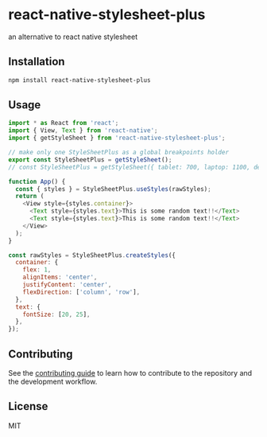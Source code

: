 # react-native-stylesheet-plus

an alternative to react native stylesheet

## Installation

```sh
npm install react-native-stylesheet-plus
```

## Usage

```js
import * as React from 'react';
import { View, Text } from 'react-native';
import { getStyleSheet } from 'react-native-stylesheet-plus';

// make only one StyleSheetPlus as a global breakpoints holder
export const StyleSheetPlus = getStyleSheet();
// const StyleSheetPlus = getStyleSheet({ tablet: 700, laptop: 1100, desktop: 1500 })

function App() {
  const { styles } = StyleSheetPlus.useStyles(rawStyles);
  return (
    <View style={styles.container}>
      <Text style={styles.text}>This is some random text!!</Text>
      <Text style={styles.text}>This is some random text!!</Text>
    </View>
  );
}

const rawStyles = StyleSheetPlus.createStyles({
  container: {
    flex: 1,
    alignItems: 'center',
    justifyContent: 'center',
    flexDirection: ['column', 'row'],
  },
  text: {
    fontSize: [20, 25],
  },
});
```

## Contributing

See the [contributing guide](CONTRIBUTING.md) to learn how to contribute to the repository and the development workflow.

## License

MIT
